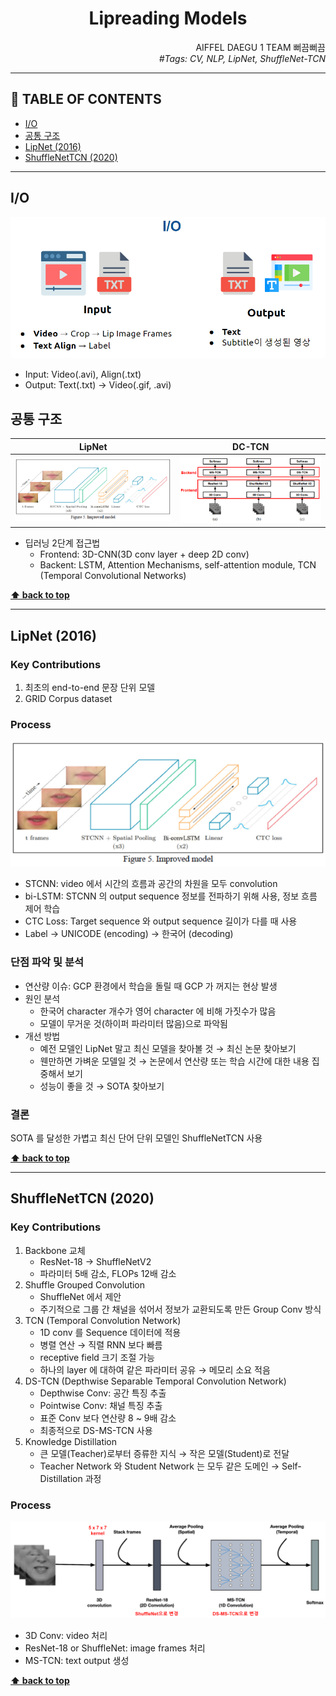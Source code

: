 <h1 align="center">Lipreading Models</h1>

<div align="right">
  AIFFEL DAEGU 1 TEAM 뻐끔뻐끔
  <br>
  <i>#Tags: CV, NLP, LipNet, ShuffleNet-TCN</i>
</div>

---

## 📌 TABLE OF CONTENTS

- [I/O](#io)
- [공통 구조](#공통-구조)
- [LipNet (2016)](#lipnet-2016)
- [ShuffleNetTCN (2020)](#shufflenettcn-2020)

---

## I/O

![Lipreading Model Input Output][Lipreading Model Input Output]

[Lipreading Model Input Output]: imgs/Lipreading_input_and_output.PNG

- Input: Video(.avi), Align(.txt)
- Output: Text(.txt) → Video(.gif, .avi)

## 공통 구조

|LipNet|DC-TCN|
|:---:|:---:|
|![LipNet Architecture Summary][LipNet Architecture Summary]|![ShuffleNetTCN Summary][ShuffleNetTCN Architecture Summary]|

[LipNet Architecture Summary]: imgs/LipNet_architecture.PNG
[ShuffleNetTCN Architecture Summary]: imgs/ShuffleNetTCN_architecture_description.PNG

- 딥러닝 2단계 접근법
  - Frontend: 3D-CNN(3D conv layer + deep 2D conv)
  - Backent: LSTM, Attention Mechanisms, self-attention module, TCN (Temporal Convolutional Networks)

**[⬆ back to top](#-table-of-contents)**

---

## LipNet (2016)

### Key Contributions

1. 최초의 end-to-end 문장 단위 모델
2. GRID Corpus dataset

### Process

![LipNet Process][LipNet Process]

[LipNet Process]: imgs/LipNet_architecture.PNG

- STCNN: video 에서 시간의 흐름과 공간의 차원을 모두 convolution
- bi-LSTM: STCNN 의 output sequence 정보를 전파하기 위해 사용, 정보 흐름 제어 학습
- CTC Loss: Target sequence 와 output sequence 길이가 다를 때 사용
- Label → UNICODE (encoding) → 한국어 (decoding)

### 단점 파악 및 분석

- 연산량 이슈: GCP 환경에서 학습을 돌릴 때 GCP 가 꺼지는 현상 발생
- 원인 분석
  - 한국어 character 개수가 영어 character 에 비해 가짓수가 많음
  - 모델이 무거운 것(하이퍼 파라미터 많음)으로 파악됨
- 개선 방법
  - 예전 모델인 LipNet 말고 최신 모델을 찾아볼 것 → 최신 논문 찾아보기
  - 웬만하면 가벼운 모델일 것 → 논문에서 연산량 또는 학습 시간에 대한 내용 집중해서 보기
  - 성능이 좋을 것 → SOTA 찾아보기

### 결론

SOTA 를 달성한 가볍고 최신 단어 단위 모델인 ShuffleNetTCN 사용

**[⬆ back to top](#-table-of-contents)**

---

## ShuffleNetTCN (2020)

### Key Contributions

1. Backbone 교체
    - ResNet-18 → ShuffleNetV2
    - 파라미터 5배 감소, FLOPs 12배 감소
2. Shuffle Grouped Convolution
    - ShuffleNet 에서 제안
    - 주기적으로 그룹 간 채널을 섞어서 정보가 교환되도록 만든 Group Conv 방식
3. TCN (Temporal Convolution Network)
    - 1D conv 를 Sequence 데이터에 적용
    - 병렬 연산 → 직렬 RNN 보다 빠름
    - receptive field 크기 조절 가능
    - 하나의 layer 에 대하여 같은 파라미터 공유 → 메모리 소요 적음
4. DS-TCN (Depthwise Separable Temporal Convolution Network)
    - Depthwise Conv: 공간 특징 추출
    - Pointwise Conv: 채널 특징 추출
    - 표준 Conv 보다 연산량 8 ~ 9배 감소
    - 최종적으로 DS-MS-TCN 사용
5. Knowledge Distillation
    - 큰 모델(Teacher)로부터 증류한 지식 → 작은 모델(Student)로 전달
    - Teacher Network 와 Student Network 는 모두 같은 도메인 → Self-Distillation 과정

### Process

![ShuffleNetTCN architecture][ShuffleNetTCN architecture]

[ShuffleNetTCN architecture]: imgs/ShuffleNetTCN_architecture.PNG

- 3D Conv: video 처리
- ResNet-18 or ShuffleNet: image frames 처리
- MS-TCN: text output 생성

**[⬆ back to top](#-table-of-contents)**
